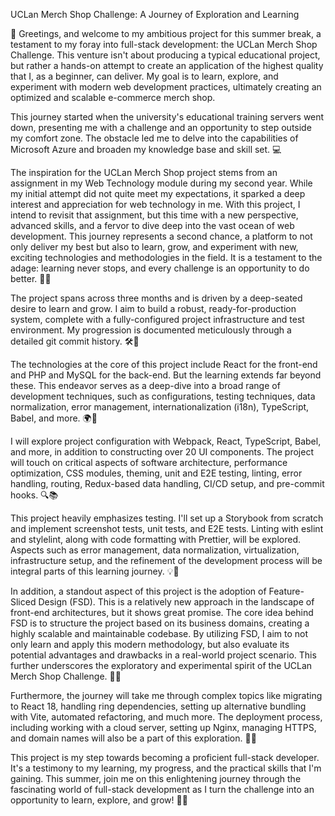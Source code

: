 UCLan Merch Shop Challenge: A Journey of Exploration and Learning

🚀 Greetings, and welcome to my ambitious project for this summer break, a testament to my foray into full-stack development: the UCLan Merch Shop Challenge. This venture isn't about producing a typical educational project, but rather a hands-on attempt to create an application of the highest quality that I, as a beginner, can deliver. My goal is to learn, explore, and experiment with modern web development practices, ultimately creating an optimized and scalable e-commerce merch shop.

This journey started when the university's educational training servers went down, presenting me with a challenge and an opportunity to step outside my comfort zone. The obstacle led me to delve into the capabilities of Microsoft Azure and broaden my knowledge base and skill set. 💻

The inspiration for the UCLan Merch Shop project stems from an assignment in my Web Technology module during my second year. While my initial attempt did not quite meet my expectations, it sparked a deep interest and appreciation for web technology in me. With this project, I intend to revisit that assignment, but this time with a new perspective, advanced skills, and a fervor to dive deep into the vast ocean of web development. This journey represents a second chance, a platform to not only deliver my best but also to learn, grow, and experiment with new, exciting technologies and methodologies in the field. It is a testament to the adage: learning never stops, and every challenge is an opportunity to do better. 🌟🚀

The project spans across three months and is driven by a deep-seated desire to learn and grow. I aim to build a robust, ready-for-production system, complete with a fully-configured project infrastructure and test environment. My progression is documented meticulously through a detailed git commit history. 🛠️🔧

The technologies at the core of this project include React for the front-end and PHP and MySQL for the back-end. But the learning extends far beyond these. This endeavor serves as a deep-dive into a broad range of development techniques, such as configurations, testing techniques, data normalization, error management, internationalization (i18n), TypeScript, Babel, and more. 🌍👏

I will explore project configuration with Webpack, React, TypeScript, Babel, and more, in addition to constructing over 20 UI components. The project will touch on critical aspects of software architecture, performance optimization, CSS modules, theming, unit and E2E testing, linting, error handling, routing, Redux-based data handling, CI/CD setup, and pre-commit hooks. 🔍📚

This project heavily emphasizes testing. I'll set up a Storybook from scratch and implement screenshot tests, unit tests, and E2E tests. Linting with eslint and stylelint, along with code formatting with Prettier, will be explored. Aspects such as error management, data normalization, virtualization, infrastructure setup, and the refinement of the development process will be integral parts of this learning journey. 💡🔬

In addition, a standout aspect of this project is the adoption of Feature-Sliced Design (FSD). This is a relatively new approach in the landscape of front-end architectures, but it shows great promise. The core idea behind FSD is to structure the project based on its business domains, creating a highly scalable and maintainable codebase. By utilizing FSD, I aim to not only learn and apply this modern methodology, but also evaluate its potential advantages and drawbacks in a real-world project scenario. This further underscores the exploratory and experimental spirit of the UCLan Merch Shop Challenge. 🚀🌐

Furthermore, the journey will take me through complex topics like migrating to React 18, handling ring dependencies, setting up alternative bundling with Vite, automated refactoring, and much more. The deployment process, including working with a cloud server, setting up Nginx, managing HTTPS, and domain names will also be a part of this exploration. 🏁🚀

This project is my step towards becoming a proficient full-stack developer. It's a testimony to my learning, my progress, and the practical skills that I'm gaining. This summer, join me on this enlightening journey through the fascinating world of full-stack development as I turn the challenge into an opportunity to learn, explore, and grow! 🌟🔥